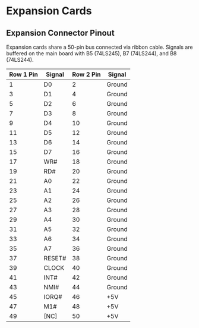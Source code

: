 # Expansion Cards

## Expansion Connector Pinout
Expansion cards share a 50-pin bus connected via ribbon cable. Signals are buffered on the main board with B5 (74LS245), B7 (74LS244), and B8 (74LS244). 

| Row 1 Pin | Signal | Row 2 Pin | Signal | 
| --- | --- | --- | --- | 
|  1 | D0     |  2 | Ground |
|  3 | D1     |  4 | Ground |
|  5 | D2     |  6 | Ground |
|  7 | D3     |  8 | Ground |
|  9 | D4     | 10 | Ground | 
| 11 | D5     | 12 | Ground | 
| 13 | D6     | 14 | Ground |
| 15 | D7     | 16 | Ground |
| 17 | WR#    | 18 | Ground |
| 19 | RD#    | 20 | Ground |
| 21 | A0     | 22 | Ground | 
| 23 | A1     | 24 | Ground | 
| 25 | A2     | 26 | Ground |
| 27 | A3     | 28 | Ground |
| 29 | A4     | 30 | Ground |
| 31 | A5     | 32 | Ground |
| 33 | A6     | 34 | Ground |
| 35 | A7     | 36 | Ground |
| 37 | RESET# | 38 | Ground |
| 39 | CLOCK  | 40 | Ground |
| 41 | INT#   | 42 | Ground | 
| 43 | NMI#   | 44 | Ground |
| 45 | IORQ#  | 46 | +5V    |
| 47 | M1#    | 48 | +5V    | 
| 49 | [NC]   | 50 | +5V    |